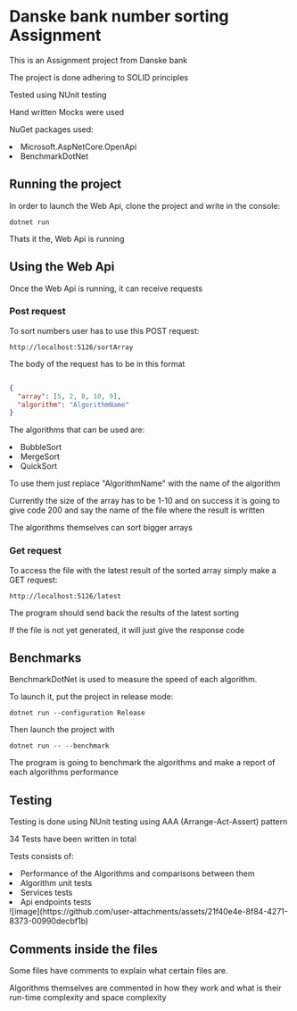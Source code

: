 <h1>Danske bank number sorting Assignment</h1>
<p>This is an Assignment project from Danske bank</p>
<p>The project is done adhering to SOLID principles</p>
<p>Tested using NUnit testing</p>
<p>Hand written Mocks were used</p>
<p>NuGet packages used:</p>
<li>Microsoft.AspNetCore.OpenApi</li>
<li>BenchmarkDotNet</li>

<h2>Running the project</h2>

<p>In order to launch the Web Api, clone the project and write in the console:</p>

`dotnet run`
<p>Thats it the, Web Api is running</p>
<h2>Using the Web Api</h2>
<p>Once the Web Api is running, it can receive requests</p>
<h3>Post request</h3>
<p>To sort numbers user has to use this POST request:</p>

`http://localhost:5126/sortArray`

<p>The body of the request has to be in this format</p>

```JSON

{
  "array": [5, 2, 8, 10, 9],
  "algorithm": "AlgorithmName"
}
```
<p>The algorithms that can be used are:</p>
<li>BubbleSort</li>
<li>MergeSort</li>
<li>QuickSort</li>

<p>To use them just replace "AlgorithmName" with the name of the algorithm</p>
<p>Currently the size of the array has to be 1-10 and on success it is going to give code 200 and say the name of the file where the result is written</p>
<p>The algorithms themselves can sort bigger arrays</p>
<h3>Get request</h3>
<p>To access the file with the latest result of the sorted array simply make a GET request:</p>

`http://localhost:5126/latest`

<p>The program should send back the results of the latest sorting</p>
<p>If the file is not yet generated, it will just give the response code</p>

<H2>Benchmarks</H2>
<p>BenchmarkDotNet is used to measure the speed of each algorithm.</p>
<p>To launch it, put the project in release mode:</p>

`dotnet run --configuration Release`
<p>Then launch the project with</p>

`dotnet run -- --benchmark`

<p>The program is going to benchmark the algorithms and make a report of each algorithms performance</p>

<h2>Testing</h2>
<p>Testing is done using NUnit testing using AAA (Arrange-Act-Assert) pattern</p>
<p>34 Tests have been written in total</p>
<p>Tests consists of:</p>
<li>Performance of the Algorithms and comparisons between them</li>
<li>Algorithm unit tests</li>
<li>Services tests</li>
<li>Api endpoints tests</li>
![image](https://github.com/user-attachments/assets/21f40e4e-8f84-4271-8373-00990decbf1b)


<h2>Comments inside the files</h3>
<p>Some files have comments to explain what certain files are.</p>
<p>Algorithms themselves are commented in how they work and what is their run-time complexity and space complexity</p>
